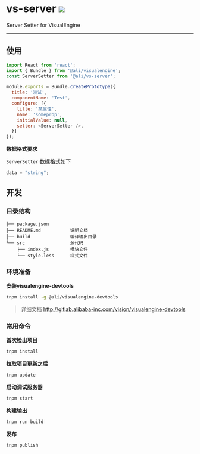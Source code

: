 # vs-server [![][tnpm-image]][tnpm-url]

Server Setter for VisualEngine

---

## 使用

```js
import React from 'react';
import { Bundle } from '@ali/visualengine';
const ServerSetter from '@ali/vs-server';

module.exports = Bundle.createPrototype({
  title: '测试',
  componentName: 'Test',
  configure: [{
    title: '某属性',
    name: 'someprop',
    initialValue: null,
    setter: <ServerSetter />,
  }]
});
```

**数据格式要求**

`ServerSetter` 数据格式如下

```js
data = "string";
```

## 开发

### 目录结构

```
├── package.json
├── README.md           说明文档
├── build               编译输出目录
└── src                 源代码
    ├── index.js        模块文件
    └── style.less      样式文件
```

### 环境准备

**安装visualengine-devtools**

```sh
tnpm install -g @ali/visualengine-devtools
```

> 详细文档 <http://gitlab.alibaba-inc.com/vision/visualengine-devtools>

### 常用命令

**首次检出项目**

```sh
tnpm install
```

**拉取项目更新之后**

```sh
tnpm update
```

**启动调试服务器**

```sh
tnpm start
```

**构建输出**

```sh
tnpm run build
```

**发布**

```sh
tnpm publish
```

[tnpm-image]: http://web.npm.alibaba-inc.com/badge/v/@ali/vs-server.svg?style=flat-square
[tnpm-url]: http://web.npm.alibaba-inc.com/package/@ali/vs-server
